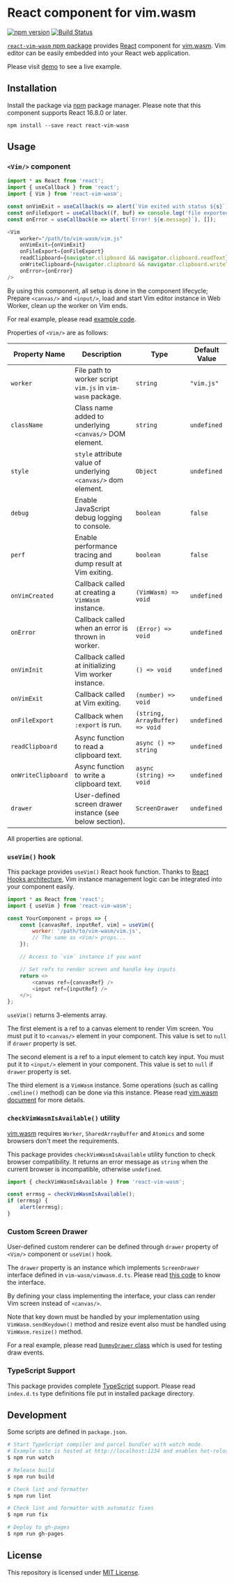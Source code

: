 React component for vim.wasm
============================
[![npm version](https://badge.fury.io/js/react-vim-wasm.svg)][npm]
[![Build Status](https://travis-ci.org/rhysd/react-vim-wasm.svg?branch=master)](https://travis-ci.org/rhysd/react-vim-wasm)

[`react-vim-wasm` npm package][npm] provides [React](https://github.com/facebook/react) component for
[vim.wasm](https://github.com/rhysd/vim.wasm). Vim editor can be easily embedded into your React
web application.

Please visit [demo][] to see a live example.

## Installation

Install the package via [npm](https://www.npmjs.com) package manager. Please note that this component
supports React 16.8.0 or later.

```
npm install --save react react-vim-wasm
```

## Usage

### `<Vim/>` component

```javascript
import * as React from 'react';
import { useCallback } from 'react';
import { Vim } from 'react-vim-wasm';

const onVimExit = useCallback(s => alert(`Vim exited with status ${s}`), []);
const onFileExport = useCallback((f, buf) => console.log('file exported:', f, buf), []);
const onError = useCallback(e => alert(`Error! ${e.message}`), []);

<Vim
    worker="/path/to/vim-wasm/vim.js"
    onVimExit={onVimExit}
    onFileExport={onFileExport}
    readClipboard={navigator.clipboard && navigator.clipboard.readText}
    onWriteClipboard={navigator.clipboard && navigator.clipboard.writeText}
    onError={onError}
/>
```

By using this component, all setup is done in the component lifecycle; Prepare `<canvas/>` and `<input/>`,
load and start Vim editor instance in Web Worker, clean up the worker on Vim ends.

For real example, please read [example code](./example).

Properties of `<Vim/>` are as follows:

| Property Name      | Description                                                       | Type                            | Default Value |
|--------------------|-------------------------------------------------------------------|---------------------------------|---------------|
| `worker`           | File path to worker script `vim.js` in `vim-wasm` package.        | `string`                        | `"vim.js"`    |
| `className`        | Class name added to underlying `<canvas/>` DOM element.           | `string`                        | `undefined`   |
| `style`            | `style` attribute value of underlying `<canvas/>` dom element.    | `Object`                        | `undefined`   |
| `debug`            | Enable JavaScript debug logging to console.                       | `boolean`                       | `false`       |
| `perf`             | Enable performance tracing and dump result at Vim exiting.        | `boolean`                       | `false`       |
| `onVimCreated`     | Callback called at creating a `VimWasm` instance.                 | `(VimWasm) => void`             | `undefined`   |
| `onError`          | Callback called when an error is thrown in worker.                | `(Error) => void`               | `undefined`   |
| `onVimInit`        | Callback called at initializing Vim worker instance.              | `() => void`                    | `undefined`   |
| `onVimExit`        | Callback called at Vim exiting.                                   | `(number) => void`              | `undefined`   |
| `onFileExport`     | Callback when `:export` is run.                                   | `(string, ArrayBuffer) => void` | `undefined`   |
| `readClipboard`    | Async function to read a clipboard text.                          | `async () => string`            | `undefined`   |
| `onWriteClipboard` | Async function to write a clipboard text.                         | `async (string) => void`        | `undefined`   |
| `drawer`           | User-defined screen drawer instance (see below section).          | `ScreenDrawer`                  | `undefined`   |

All properties are optional.

### `useVim()` hook

This package provides `useVim()` React hook function. Thanks to [React Hooks architecture](https://reactjs.org/docs/hooks-intro.html),
Vim instance management logic can be integrated into your component easily.

```javascript
import * as React from 'react';
import { useVim } from 'react-vim-wasm';

const YourComponent = props => {
    const [canvasRef, inputRef, vim] = useVim({
        worker: '/path/to/vim-wasm/vim.js',
        // The same as <Vim/> props...
    });

    // Access to `vim` instance if you want

    // Set refs to render screen and handle key inputs
    return <>
        <canvas ref={canvasRef} />
        <input ref={inputRef} />
    </>;
};
```

`useVim()` returns 3-elements array.

The first element is a ref to a canvas element to render Vim screen. You must put it to `<canvas/>`
element in your component. This value is set to `null` if `drawer` property is set.

The second element is a ref to a input element to catch key input. You must put it to `<input/>` element
in your component. This value is set to `null` if `drawer` property is set.

The third element is a `VimWasm` instance. Some operations (such as calling `.cmdline()` method) can be done
via this instance. Please read [vim.wasm document](https://github.com/rhysd/vim.wasm/tree/wasm/wasm#readme)
for more details.

### `checkVimWasmIsAvailable()` utility

[vim.wasm](https://github.com/rhysd/vim.wasm) requires `Worker`, `SharedArrayBuffer` and `Atomics`
and some browsers don't meet the requirements.

This package provides `checkVimWasmIsAvailable` utility function to check browser compatibility.
It returns an error message as `string` when the current browser is incompatible, otherwise `undefined`.

```js
import { checkVimWasmIsAvailable } from 'react-vim-wasm';

const errmsg = checkVimWasmIsAvailable();
if (errmsg) {
    alert(errmsg);
}
```

### Custom Screen Drawer

User-defined custom renderer can be defined through `drawer` property of `<Vim/>` component or
`useVim()` hook.

The `drawer` property is an instance which implements `ScreenDrawer` interface defined in `vim-wasm/vimwasm.d.ts`.
Please read [this code](https://github.com/rhysd/vim.wasm/blob/wasm/wasm/vimwasm.ts) to know the interface.

By defining your class implementing the interface, your class can render Vim screen instead of `<canvas/>`.

Note that key down must be handled by your implementation using `VimWasm.sendKeydown()` method and
resize event also must be handled using `VimWasm.resize()` method.

For a real example, please read [`DummyDrawer` class](https://github.com/rhysd/vim.wasm/blob/wasm/wasm/test/helper.ts)
which is used for testing draw events.

### TypeScript Support

This package provides complete [TypeScript](https://www.typescriptlang.org) support.
Please read `index.d.ts` type definitions file put in installed package directory.

## Development

Some scripts are defined in `package.json`.

```sh
# Start TypeScript compiler and parcel bundler with watch mode.
# Example site is hosted at http://localhost:1234 and enables hot-reload.
$ npm run watch

# Release build
$ npm run build

# Check lint and formatter
$ npm run lint

# Check lint and formatter with automatic fixes
$ npm run fix

# Deploy to gh-pages
$ npm run gh-pages
```

## License

This repository is licensed under [MIT License](./LICENSE.txt).

[npm]: https://www.npmjs.com/package/react-vim-wasm
[demo]: https://rhysd.github.io/react-vim-wasm


